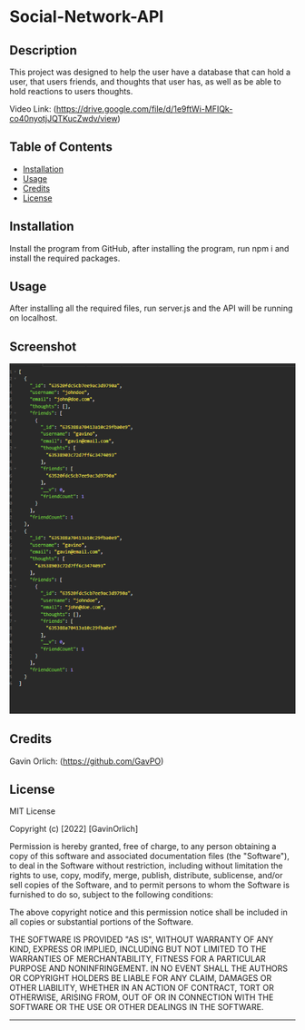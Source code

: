 # Social-Network-API

## Description

This project was designed to help the user have a database that can hold a user, that users friends, and thoughts that user has, as well as be able to hold reactions to users thoughts.

Video Link: (https://drive.google.com/file/d/1e9ftWi-MFIQk-co40nyotjJQTKucZwdv/view)

## Table of Contents 

- [Installation](#installation)
- [Usage](#usage)
- [Credits](#credits)
- [License](#license)

## Installation

Install the program from GitHub, after installing the program, run npm i and install the required packages.

## Usage

After installing all the required files, run server.js and the API will be running on localhost.

## Screenshot

![Screenshot](./Assets/screenshot.PNG)

## Credits

Gavin Orlich: (https://github.com/GavPO)

## License

MIT License

Copyright (c) [2022] [GavinOrlich]

Permission is hereby granted, free of charge, to any person obtaining a copy of this software and associated documentation files (the "Software"), to deal in the Software without restriction, including without limitation the rights to use, copy, modify, merge, publish, distribute, sublicense, and/or sell copies of the Software, and to permit persons to whom the Software is furnished to do so, subject to the following conditions:

The above copyright notice and this permission notice shall be included in all copies or substantial portions of the Software.

THE SOFTWARE IS PROVIDED "AS IS", WITHOUT WARRANTY OF ANY KIND, EXPRESS OR IMPLIED, INCLUDING BUT NOT LIMITED TO THE WARRANTIES OF MERCHANTABILITY, FITNESS FOR A PARTICULAR PURPOSE AND NONINFRINGEMENT. IN NO EVENT SHALL THE AUTHORS OR COPYRIGHT HOLDERS BE LIABLE FOR ANY CLAIM, DAMAGES OR OTHER LIABILITY, WHETHER IN AN ACTION OF CONTRACT, TORT OR OTHERWISE, ARISING FROM, OUT OF OR IN CONNECTION WITH THE SOFTWARE OR THE USE OR OTHER DEALINGS IN THE SOFTWARE.

---